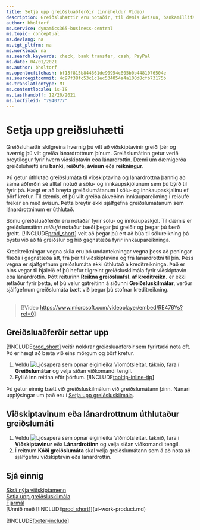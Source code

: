 ```yaml
---
title: Setja upp greiðsluaðferðir (inniheldur Video)
description: Greiðsluhættir eru notaðir, til dæmis ávísun, bankamillifærsla, reiðufé eða PayPal, til að tilgreina hvernig sölu- og innkaupareikningar verða greiddir.
author: bholtorf
ms.service: dynamics365-business-central
ms.topic: conceptual
ms.devlang: na
ms.tgt_pltfrm: na
ms.workload: na
ms.search.keywords: check, bank transfer, cash, PayPal
ms.date: 04/01/2021
ms.author: bholtorf
ms.openlocfilehash: bf15f815b844661de90954c805b0b4481076504e
ms.sourcegitcommit: 4c97f38fc53c1c1ec534054a4a100d8cfb73175b
ms.translationtype: MT
ms.contentlocale: is-IS
ms.lasthandoff: 12/20/2021
ms.locfileid: "7940777"
---
```

# <a name="set-up-payment-methods"></a>Setja upp greiðsluhætti

Greiðsluhættir skilgreina hvernig þú vilt að viðskiptavinir greiði þér og hvernig þú vilt greiða lánardrottnum þínum. Greiðslumátinn getur verið breytilegur fyrir hvern viðskiptavin eða lánardrottin. Dæmi um dæmigerða greiðsluhætti eru **banki**, **reiðufé**, **ávísun** eða **reikningur**.

Þú getur úthlutað greiðslumáta til viðskiptavina og lánardrottna þannig að sama aðferðin sé alltaf notuð á sölu- og innkaupskjölunum sem þú býrð til fyrir þá. Hægt er að breyta greiðslumátanum í sölu- og innkaupaskjalinu ef þörf krefur. Til dæmis, ef þú vilt greiða ákveðinn innkaupareikning í reiðufé frekar en með ávísun. Þetta breytir ekki sjálfgefna greiðslumátanum sem lánardrottninum er úthlutað.

Sömu greiðsluaðferðir eru notaðar fyrir sölu- og innkaupaskjöl. Til dæmis er greiðslumátinn _reiðufé_ notaður bæði þegar þú greiðir og þegar þú færð greitt. [!INCLUDE[prod_short](includes/prod_short.md)] veit að þegar þú ert að búa til sölureikning þá býstu við að fá greiðslur og hið gagnstæða fyrir innkaupareikninga.

Kreditreikningar vegna skila eru þó undantekningar vegna þess að peningar flæða í gagnstæða átt, frá þér til viðskiptavina og frá lánardrottni til þín. Þess vegna er sjálfgefnum greiðslumáta ekki úthlutað á kreditreikninga. Það er hins vegar til hjáleið ef þú hefur tilgreint greiðsluskilmála fyrir viðskiptavin eða lánardrottin. Þótt reiturinn **Reikna greiðsluafsl. af kreditreikn.** er ekki ætlaður fyrir þetta, ef þú velur gátreitinn á síðunni **Greiðsluskilmálar**, verður sjálfgefnum greiðslumáta bætt við þegar þú stofnar kreditreikning. <br><br>  

> [!Video https://www.microsoft.com/videoplayer/embed/RE476Ys?rel=0]

## <a name="to-set-up-a-payment-method"></a>Greiðsluaðferðir settar upp

[!INCLUDE[prod_short](includes/prod_short.md)] veitir nokkrar greiðsluaðferðir sem fyrirtæki nota oft. Þó er hægt að bæta við eins mörgum og þörf krefur.

1. Veldu ![Ljósapera sem opnar eiginleika Viðmótsleitar.](media/ui-search/search_small.png "Segðu mér hvað þú vilt gera") táknið, fara í **Greiðslumátar** og velja síðan viðkomandi tengil.
2. Fyllið inn reitina eftir þörfum. [!INCLUDE[tooltip-inline-tip](includes/tooltip-inline-tip_md.md)]

Þú getur einnig bætt við greiðsluskilmálum við greiðslumátann þinn. Nánari upplýsingar um það eru í [Setja upp greiðsluskilmála](finance-payment-terms.md).  

## <a name="to-assign-a-payment-method-to-a-customer-or-vendor"></a>Viðskiptavinum eða lánardrottnum úthlutaður greiðslumáti

1. Veldu ![Ljósapera sem opnar eiginleika Viðmótsleitar.](media/ui-search/search_small.png "Segðu mér hvað þú vilt gera") táknið, fara í **Viðskiptavinur** eða **Lánardrottinn** og velja síðan viðkomandi tengil.
2. Í reitnum **Kóði greiðslumáta** skal velja greiðslumátann sem á að nota að sjálfgefnu viðskiptavin eða lánardrottin.

## <a name="see-also"></a>Sjá einnig

[Skrá nýja viðskiptamenn](sales-how-register-new-customers.md)  
[Setja upp greiðsluskilmála](finance-payment-terms.md)  
[Fjármál](finance.md)  
[Unnið með [!INCLUDE[prod_short](includes/prod_short.md)]](ui-work-product.md)  


[!INCLUDE[footer-include](includes/footer-banner.md)]